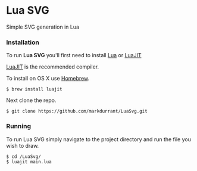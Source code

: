 # Lua SVG

Simple SVG generation in Lua

### Installation 

To run **Lua SVG** you'll first need to install [Lua](https://www.lua.org/) or [LuaJIT](http://luajit.org/)

[LuaJIT](http://luajit.org/) is the recommended compiler. 

To install on OS X use [Homebrew](https://brew.sh/).

    $ brew install luajit

Next clone the repo.

    $ git clone https://github.com/markdurrant/LuaSvg.git 

### Running  

To run Lua SVG simply navigate to the project directory and run the file you wish to draw.

    $ cd /LuaSvg/
    $ luajit main.lua